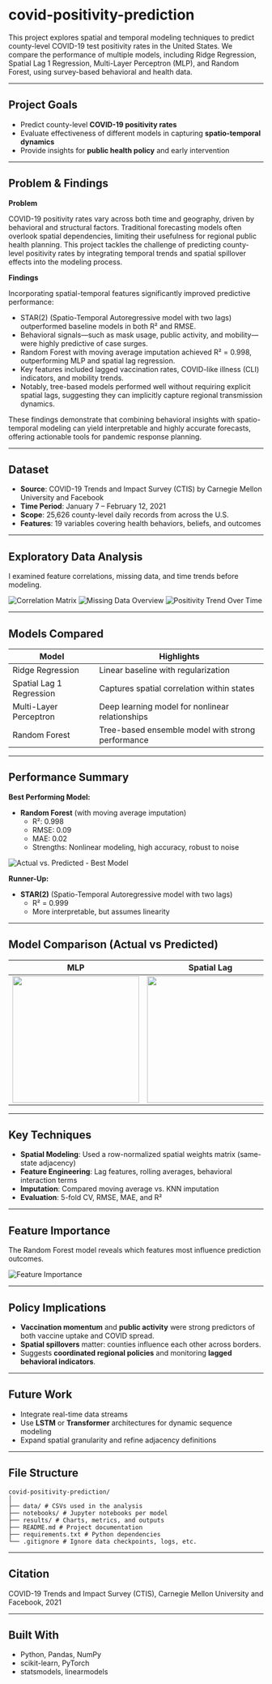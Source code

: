 # covid-positivity-prediction
 

This project explores spatial and temporal modeling techniques to predict county-level COVID-19 test positivity rates in the United States. We compare the performance of multiple models, including Ridge Regression, Spatial Lag 1 Regression, Multi-Layer Perceptron (MLP), and Random Forest, using survey-based behavioral and health data.

---

## Project Goals

- Predict county-level **COVID-19 positivity rates**
- Evaluate effectiveness of different models in capturing **spatio-temporal dynamics**
- Provide insights for **public health policy** and early intervention

---
## Problem & Findings

**Problem**

COVID-19 positivity rates vary across both time and geography, driven by behavioral and structural factors. Traditional forecasting models often overlook spatial dependencies, limiting their usefulness for regional public health planning. This project tackles the challenge of predicting county-level positivity rates by integrating temporal trends and spatial spillover effects into the modeling process.

**Findings**

Incorporating spatial-temporal features significantly improved predictive performance:
- STAR(2) (Spatio-Temporal Autoregressive model with two lags) outperformed baseline models in both R² and RMSE.
- Behavioral signals—such as mask usage, public activity, and mobility—were highly predictive of case surges.
-	Random Forest with moving average imputation achieved R² = 0.998, outperforming MLP and spatial lag regression.
- Key features included lagged vaccination rates, COVID-like illness (CLI) indicators, and mobility trends.
- Notably, tree-based models performed well without requiring explicit spatial lags, suggesting they can implicitly capture regional transmission dynamics.

These findings demonstrate that combining behavioral insights with spatio-temporal modeling can yield interpretable and highly accurate forecasts, offering actionable tools for pandemic response planning.

---

## Dataset

- **Source**: COVID-19 Trends and Impact Survey (CTIS) by Carnegie Mellon University and Facebook
- **Time Period**: January 7 – February 12, 2021
- **Scope**: 25,626 county-level daily records from across the U.S.
- **Features**: 19 variables covering health behaviors, beliefs, and outcomes

---

## Exploratory Data Analysis

I examined feature correlations, missing data, and time trends before modeling.

![Correlation Matrix](results/EDA_correlation_matrix.png)
![Missing Data Overview](results/EDA_missing_values_missingno_matrix.png)
![Positivity Trend Over Time](results/EDA_trend_plot.png)

---

## Models Compared

| Model                      | Highlights                                        |
|---------------------------|---------------------------------------------------|
| Ridge Regression          | Linear baseline with regularization               |
| Spatial Lag 1 Regression  | Captures spatial correlation within states        |
| Multi-Layer Perceptron    | Deep learning model for nonlinear relationships   |
| Random Forest             | Tree-based ensemble model with strong performance |

---

## Performance Summary

**Best Performing Model:**  
- **Random Forest** (with moving average imputation)  
  - R²: 0.998  
  - RMSE: 0.09  
  - MAE: 0.02  
  - Strengths: Nonlinear modeling, high accuracy, robust to noise


![Actual vs. Predicted - Best Model](results/BestModel_actual_vs_predicted_randomforest_exclude_spatial_lag.png)

**Runner-Up:**  
- **STAR(2)** (Spatio-Temporal Autoregressive model with two lags)
  - R² = 0.999
  - More interpretable, but assumes linearity

---

## Model Comparison (Actual vs Predicted)

| MLP | Spatial Lag | Random Forest |
|-----|-------------|----------------|
| <img src="results/actual_vs_predicted_MLP.png" width="250"/> | <img src="results/actual_vs_predicted_spatial_lag1.png" width="250"/> | <img src="results/actual_vs_predicted_randomforest_movingavg.png" width="250"/> |



---

## Key Techniques

- **Spatial Modeling**: Used a row-normalized spatial weights matrix (same-state adjacency)
- **Feature Engineering**: Lag features, rolling averages, behavioral interaction terms
- **Imputation**: Compared moving average vs. KNN imputation
- **Evaluation**: 5-fold CV, RMSE, MAE, and R²

---

## Feature Importance

The Random Forest model reveals which features most influence prediction outcomes.

![Feature Importance](results/BestModel_feature_importance_randomforest_exclude_spatial_lag.png)

---

## Policy Implications

- **Vaccination momentum** and **public activity** were strong predictors of both vaccine uptake and COVID spread.
- **Spatial spillovers** matter: counties influence each other across borders.
- Suggests **coordinated regional policies** and monitoring **lagged behavioral indicators**.

---

## Future Work

- Integrate real-time data streams
- Use **LSTM** or **Transformer** architectures for dynamic sequence modeling
- Expand spatial granularity and refine adjacency definitions

---

## File Structure
```
covid-positivity-prediction/
│
├── data/ # CSVs used in the analysis
├── notebooks/ # Jupyter notebooks per model
├── results/ # Charts, metrics, and outputs
├── README.md # Project documentation
├── requirements.txt # Python dependencies
└── .gitignore # Ignore data checkpoints, logs, etc.
```

---

## Citation

COVID-19 Trends and Impact Survey (CTIS), Carnegie Mellon University and Facebook, 2021  

---

## Built With

- Python, Pandas, NumPy
- scikit-learn, PyTorch
- statsmodels, linearmodels

